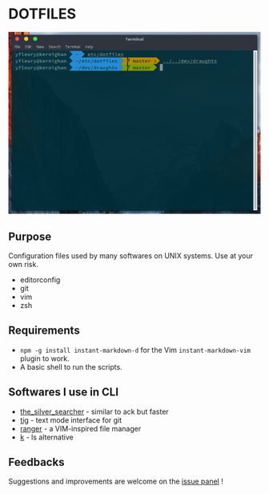 # DOTFILES

![Terminal](./screenshots/terminal.png)

## Purpose

Configuration files used by many softwares on UNIX systems. Use at your own risk.

* editorconfig
* git
* vim
* zsh

## Requirements

* `npm -g install instant-markdown-d` for the Vim `instant-markdown-vim` plugin to work.
* A basic shell to run the scripts.

## Softwares I use in CLI

* [the\_silver\_searcher](https://github.com/ggreer/the_silver_searcher) - similar to ack but faster
* [tig](https://github.com/jonas/tig) - text mode interface for git
* [ranger](https://github.com/ranger/ranger) - a VIM-inspired file manager
* [k](https://github.com/supercrabtree/k) - ls alternative

## Feedbacks

Suggestions and improvements are welcome on the [issue panel](https://github.com/yoannfleurydev/dotfiles/issues/new) !
